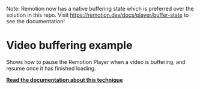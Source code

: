 Note: Remotion now has a native buffering state which is preferred over the solution in this repo.
Visit https://remotion.dev/docs/player/buffer-state to see the documentation!


# Video buffering example

Shows how to pause the Remotion Player when a video is buffering, and resume once it has finished loading.

[**Read the documentation about this technique**](https://remotion.dev/docs/buffer-state)
